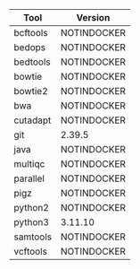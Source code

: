 
| Tool | Version |
|---------|---------|
| bcftools | NOTINDOCKER |
| bedops | NOTINDOCKER |
| bedtools | NOTINDOCKER |
| bowtie | NOTINDOCKER |
| bowtie2 | NOTINDOCKER |
| bwa | NOTINDOCKER |
| cutadapt | NOTINDOCKER |
| git | 2.39.5 |
| java | NOTINDOCKER |
| multiqc | NOTINDOCKER |
| parallel | NOTINDOCKER |
| pigz | NOTINDOCKER |
| python2 | NOTINDOCKER |
| python3 | 3.11.10 |
| samtools | NOTINDOCKER |
| vcftools | NOTINDOCKER |
